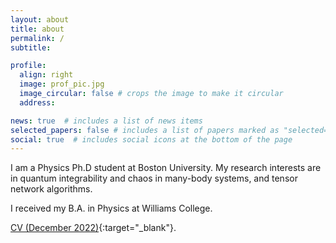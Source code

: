 ```yaml
---
layout: about
title: about
permalink: /
subtitle: 

profile:
  align: right
  image: prof_pic.jpg
  image_circular: false # crops the image to make it circular
  address:

news: true  # includes a list of news items
selected_papers: false # includes a list of papers marked as "selected={true}"
social: true  # includes social icons at the bottom of the page
---
```


I am a Physics Ph.D student at Boston University. My research interests are in quantum integrability and chaos in many-body systems, and tensor network algorithms.

I received my B.A. in Physics at Williams College.

[CV (December  2022)](https://hjkqubit.github.io/assets/pdf/cv2022.pdf){:target="\_blank"}.